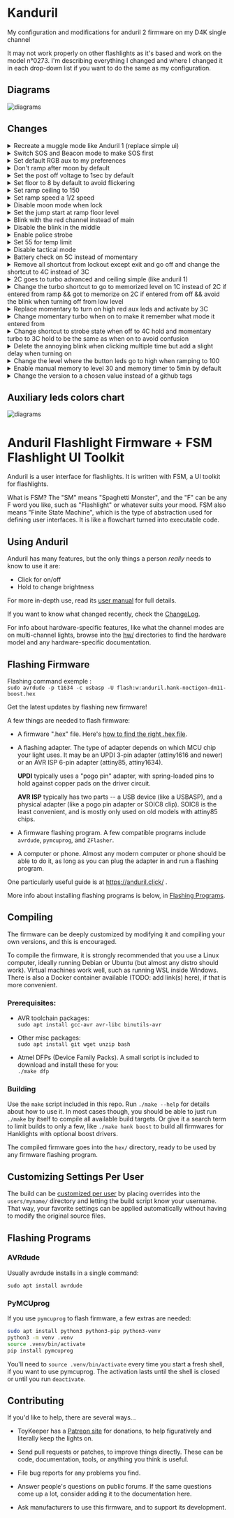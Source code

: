# Kanduril

My configuration and modifications for anduril 2 firmware on my D4K single channel

It may not work properly on other flashlights as it's based and work on the model n°0273. I'm describing everything I changed and where I changed it in each drop-down list if you want to do the same as my configuration.

## Diagrams

![diagrams](images/kanduril_diagram_2025-02-06.png)

## Changes

<details>
  <summary>Recreate a muggle mode like Anduril 1 (replace simple ui)</summary> 

- Limit the ceiling of simple ui \
set `#define SIMPLE_UI_CEIL` to `30` \
*Kanduril/hw/hank/noctigon-dm11/boost/anduril.h*

- Limit the steps of simple ui \
set `#define SIMPLE_UI_STEPS` to `3` \
*Kanduril/hw/hank/noctigon-dm11/boost/anduril.h*

- Disable battery check on simple ui \
add `&& cfg.simple_ui_active != 1` as a condition in the else if of `#ifdef USE_BATTCHECK` \
*Kanduril/ui/anduril/off-mode.c*

- Disable strobe mode on simple ui \
add `&& cfg.simple_ui_active != 1` as a condition in the else if of `#ifdef USE_STROBE_STATE` \
*Kanduril/ui/anduril/off-mode.c*

- Disable boring strobe mode on simple ui \
add `&& cfg.simple_ui_active != 1` as a condition in the else if of `#ifdef USE_BORING_STROBE_STATE` \
*Kanduril/ui/anduril/off-mode.c*

- Disable lockout mode on simple ui \
add `&& cfg.simple_ui_active != 1` as a condition in the else if of `#ifdef USE_LOCKOUT_MODE` \
*Kanduril/ui/anduril/off-mode.c*

- Disable version check on simple ui \
add `&& cfg.simple_ui_active != 1` as a condition in the else if of `#ifdef USE_VERSION_CHECK` \
*Kanduril/ui/anduril/off-mode.c*

- Disable turbo 2C hold on simple ui \
add `&& cfg.simple_ui_active != 1` as a condition in the event of `event == EV_click2_hold` \
*Kanduril/ui/anduril/off-mode.c*

- Set the level to moon when entering simple ui \
add `memorized_level = nearest_level(0);` to the `else if (event == EV_10clicks)` \
*Kanduril/ui/anduril/off-mode.c*

- Change the enter state event of the steady state so that it does nearest level everytime exept when it's MAX_LEVEL but do it everytime when it's on simple ui \
replace `arg = nearest_level(arg);` by 
  ```
  if (arg != MAX_LEVEL || cfg.simple_ui_active == 1) {
    arg = nearest_level(arg);
  }
  ```
  *Kanduril/ui/anduril/ramp-mode.c*
</details>

<details>
  <summary>Switch SOS and Beacon mode to make SOS first</summary>

- Change order on battery check state 
  ```
  else if (event == EV_2clicks) {
      #if defined(USE_THERMAL_REGULATION)
      set_state(tempcheck_state, 0);
      #elif defined(USE_SOS_MODE) && defined(USE_SOS_MODE_IN_BLINKY_GROUP)
      set_state(sos_state, 0);
      #elif defined(USE_BEACON_MODE)
      set_state(beacon_state, 0);
      #endif
      return EVENT_HANDLED;
  }
  ```
  *Kanduril/ui/anduril/battcheck-mode.c*

- Change order on temperature check state 
  ```
  else if (event == EV_2clicks) {
      #if defined(USE_SOS_MODE) && defined(USE_SOS_MODE_IN_BLINKY_GROUP)
      set_state(sos_state, 0);
      #elif defined(USE_BEACON_MODE)
      set_state(beacon_state, 0);
      #elif defined(USE_BATTCHECK)
      set_state(battcheck_state, 0);
      #endif
      return EVENT_HANDLED;
  }
  ```
  *Kanduril/ui/anduril/tempcheck-mode.c*

- Change order on sos mode state 
  ```
  else if (event == EV_2clicks) {
      #if defined(USE_BEACON_MODE)
      set_state(beacon_state, 0);
      #elif defined(USE_BATTCHECK_MODE)
      set_state(battcheck_state, 0);
      #elif defined(USE_THERMAL_REGULATION)
      set_state(tempcheck_state, 0);
      #endif
      return EVENT_HANDLED;
  }
  ```
  *Kanduril/ui/anduril/sos-mode.c*

- Change order on beacon mode state 
  ```
  else if (event == EV_2clicks) {
      #if defined(USE_BATTCHECK)
      set_state(battcheck_state, 0);
      #elif defined(USE_THERMAL_REGULATION)
      set_state(tempcheck_state, 0);
      #elif defined(USE_SOS_MODE) && defined(USE_SOS_MODE_IN_BLINKY_GROUP)
      set_state(sos_state, 0);
      #endif
      return EVENT_HANDLED;
  }
  ```
  *Kanduril/ui/anduril/beacon-mode.c*
</details>

<details>
  <summary>Set default RGB aux to my preferences</summary>

- Disable the Hank's hardware preset for the aux \
comment `#define RGB_LED_OFF_DEFAULT 0x18` \
*Kanduril/hw/hank/anduril.h*

- Set the aux on low cyan when off \
set `#define RGB_LED_OFF_DEFAULT` to `0x13` \
*Kanduril/ui/anduril/aux-leds.h*

- Set the aux on low voltage when lock \
set `#define RGB_LED_LOCKOUT_DEFAULT` to `0x19` \
*Kanduril/ui/anduril/aux-leds.h*
</details>

<details>
  <summary>Don't ramp after moon by default</summary>

- Deactivate option to ramp after moon \
add `#define DEFAULT_DONT_RAMP_AFTER_MOON 1` \
*Kanduril/ui/anduril/config-default.h*
</details>

<details>
  <summary>Set the post off voltage to 1sec by default</summary>

- add `#define DEFAULT_POST_OFF_VOLTAGE_SECONDS 1` \
*Kanduril/ui/anduril/config-default.h*
</details>

<details>
  <summary>Set floor to 8 by default to avoid flickering</summary>

- Set 8 for smooth floor \
set `#define RAMP_SMOOTH_FLOOR` to `8` \
*Kanduril/hw/hank/noctigon-dm11/boost/anduril.h*

- Set 8 for discrete floor \
set `#define RAMP_DISCRETE_FLOOR` to `8` \
*Kanduril/hw/hank/noctigon-dm11/boost/anduril.h*
</details>

<details>
  <summary>Set ramp ceiling to 150</summary>

- Set 150 for the ramp ceiling \
set `#define RAMP_SMOOTH_CEIL` to `150` \
*Kanduril/hw/hank/noctigon-dm11/boost/anduril.h*
</details>

<details>
  <summary>Set ramp speed a 1/2 speed</summary>

- Set to 2 for 1/2 \
add `#define DEFAULT_RAMP_SPEED 2` \
*Kanduril/ui/anduril/config-default.h*
</details>

<details>
  <summary>Disable moon mode when lock</summary>

- comment `#define USE_MOON_DURING_LOCKOUT_MODE` \
*Kanduril/ui/anduril/config-default.h*
</details>

<details>
  <summary>Set the jump start at ramp floor level</summary>

- set `#define DEFAULT_JUMP_START_LEVEL` to `RAMP_SMOOTH_FLOOR` \
*Kanduril/hw/hank/noctigon-dm11/boost/anduril.h*
</details>

<details>
  <summary>Blink with the red channel instead of main</summary>

- set `#define DEFAULT_BLINK_CHANNEL` to `CM_AUXRED` \
*Kanduril/hw/hank/noctigon-dm11/boost/anduril.h*
</details>

<details>
  <summary>Disable the blink in the middle</summary>

- comment `#define BLINK_AT_RAMP_MIDDLE` \
*Kanduril/ui/anduril/config-default.h*
</details>

<details>
  <summary>Enable police strobe</summary>

- uncomment `#define USE_POLICE_STROBE_MODE` \
*Kanduril/ui/anduril/config-default.h*
</details>

<details>
  <summary>Set 55 for temp limit</summary>

- For sloppy temperature sensor \
set `#define DEFAULT_THERM_CEIL` to `50` \
*Kanduril/ui/anduril/config-default.h*

- For accurate temperature sensor \
set `#define DEFAULT_THERM_CEIL` to `55` \
*Kanduril/ui/anduril/config-default.h*
</details>

<details>
  <summary>Disable tactical mode</summary>

- Kinda useless mode in my use \
comment `#define USE_TACTICAL_MODE` \
*Kanduril/ui/anduril/config-default.h*
</details>

<details>
  <summary>Battery check on 5C instead of momentary</summary>

- MAKE SURE MOMENTARY IS DISABLE OR SET TO ANOTHER SHORTCUT

- Change shortcut to USE_BATTCHECK \
replace `event == EV_3clicks` with `event == EV_5clicks` \
*Kanduril/ui/anduril/off-mode.c*
</details>

<details>
  <summary>Remove all shortcut from lockout except exit and go off and change the shortcut to 4C instead of 3C</summary>

- Delete all shortcut except exit and go off
*Kanduril/ui/anduril/lockout-mode.c*

- Change shortcut to exit and go off \
replace `event == EV_3clicks` with `event == EV_4clicks` \
*Kanduril/ui/anduril/lockout-mode.c*
</details>

<details>
  <summary>2C goes to turbo advanced and ceiling simple (like anduril 1)</summary>

- Set the default style for advanced \
uncomment `#define DEFAULT_2C_STYLE` and set it to `1` \
*Kanduril/ui/anduril/config-default.h*

- Set the default style for simple \
uncomment `#define DEFAULT_2C_STYLE_SIMPLE` and set it to `0` \
*Kanduril/ui/anduril/config-default.h*
</details>

<details>
  <summary>Change the turbo shortcut to go to memorized level on 1C instead of 2C if entered from ramp && got to memorize on 2C if entered from off && avoid the blink when turning off from low level</summary>

- Add some thing that will be usefull in the next steps \
  ```
  uint8_t prev_in_ramp = 0;
  uint8_t prev_in_moon = 0;
  uint8_t prev_in_off = 0;
  ```
  *Kanduril/ui/anduril/ramp-mode.h*

- Change the 1 click event on ramp \
  ```
  else if (event == EV_1click) {
    if (actual_level == MAX_LEVEL && prev_in_ramp == 1) {
      prev_in_ramp = 0;
      set_level_and_therm_target(memorized_level);
    }
    else if (actual_level == MAX_LEVEL && prev_in_moon == 1) {
      prev_in_moon = 0;
      set_level_and_therm_target(nearest_level(0));
    }
    else {
      if (actual_level <= 25) {
        prev_in_moon = 1;
      }
      prev_in_off = 0;
      set_state(off_state, 0);
      return EVENT_HANDLED;
    }
  }
  ```
  *Kanduril/ui/anduril/ramp-mode.c*

- Change the 2 click event on ramp \
  ```
  else if (event == EV_2clicks && cfg.simple_ui_active != 1) {
    if (actual_level < turbo_level) {
      if (actual_level == nearest_level(0)) {
        prev_in_moon = 1;
      }
      else {
        prev_in_ramp = 1;
      }
      set_level_and_therm_target(turbo_level);
    }
    else {
      if (prev_in_off == 1) {
        set_level_and_therm_target(memorized_level);
        prev_in_off = 0;
      }
      else {
        set_state(off_state, 0);
        prev_in_ramp = 0;
        prev_in_moon = 0;
      }
    }
    #ifdef USE_SUNSET_TIMER
    reset_sunset_timer();
    #endif
    return EVENT_HANDLED;
  }
  ```
  *Kanduril/ui/anduril/ramp-mode.c*

- add `prev_in_off = 1;` to `event == EV_2clicks` \
*Kanduril/ui/anduril/off-mode.c*

- Change the enter off state event to disable the animation when comming from moon\ 
  ```
  if (event == EV_enter_state) {
    // turn off
    if (prev_in_moon == 1) {
      set_level(0);
      prev_in_moon = 0;
    }
    else {
    off_state_set_level(0);
    }
  ```
  *Kanduril/ui/anduril/off-mode.c*
</details>

<details>
  <summary>Replace momentary to turn on high red aux leds and activate by 3C</summary>

- Change shortcut ro enter momentary state in off mode
  ```
  #ifdef USE_MOMENTARY_MODE
   // 3 clicks: momentary mode
   else if (event == EV_3clicks) {
      set_state(momentary_state, 0);
      return EVENT_HANDLED;
  }
  #endif
  ```
  *Kanduril/ui/anduril/off-mode.c*

- Change shortcut to enter momentary state in ramp mode
  ```
  #ifdef USE_MOMENTARY_MODE
    // 3 clicks: momentary mode
    else if (event == EV_3clicks) {
      if (actual_level == ramp_floor){
        set_state(momentary_state, momentary_mode = 2);
        return EVENT_HANDLED;
      }
      else if (actual_level == MAX_LEVEL){
        set_state(momentary_state, momentary_mode = 3);
        return EVENT_HANDLED;
      }
      else {
      set_state(momentary_state, momentary_mode = 1);
      return EVENT_HANDLED;
      }
  }
  #endif
  ```
  *Kanduril/ui/anduril/ramp-mode.c*

- Change momentary state 
  ```
  uint8_t momentary_state(Event event, uint16_t arg) {
    // 1 click: return to previous mode
    if (event == EV_1click) {
      // if entered from ramp mode exit to ramp mode
      if (momentary_mode == 1) {
        set_state(steady_state, memorized_level);
        return EVENT_HANDLED;
      }
      // if entered from moon mode exit to moon mode
      else if (momentary_mode == 2) {
        set_state(steady_state, nearest_level(1));
        return EVENT_HANDLED;
      }
      // if entered from turbo mode exit to turbo mode
      else if (momentary_mode == 3) {
        set_state(steady_state, MAX_LEVEL);
        return EVENT_HANDLED;
      }
      // if entered from off mode exit to off mode
      else {
        set_state(off_state, 0);
        return EVENT_HANDLED;
      }
    }

    // 1 click hold: off
    if (event == EV_click1_hold_release) {
        set_state(off_state, 0);
        return EVENT_HANDLED;
    }

    // turn off main leds
    set_level(0);
    // set the aux leds to high red
    set_level_auxred(1);
    // set the button leds to low
    button_led_set(1);
    return EVENT_HANDLED;
  }
  ```
  *Kanduril/ui/anduril/momentary-mode.c*

</details>

<details>
  <summary>Change momentary turbo when on to make it remember what mode it entered from</summary>

- add the required variables
  add `uint8_t turbo_prev_in_moon = 0;`
  add `uint8_t turbo_prev_in_turbo = 0;`
  *Kanduril/ui/anduril/ramp-mode.h*

- change the `else if ((event == EV_click3_hold)` event
  ```
  else if ((event == EV_click3_hold)
      #ifdef USE_CHANNEL_MODE_ARGS
      || (event == EV_click4_hold)
      #endif
    ) {
    #ifdef USE_CHANNEL_MODE_ARGS
      // ramp tint if tint exists in this mode
      if ((event == EV_click3_hold)
        && (channel_has_args(channel_mode)))
        return EVENT_NOT_HANDLED;
    #endif
    if (! arg) {  // first frame only, to allow thermal regulation to work
      #ifdef USE_2C_STYLE_CONFIG
      uint8_t tl = style_2c ? MAX_LEVEL : turbo_level;
      if (actual_level == nearest_level(1)) {
        turbo_prev_in_moon = 1;
        set_level_and_therm_target(tl);
      }
      else if (actual_level == turbo_level) {
        turbo_prev_in_turbo = 1;
        set_level_and_therm_target(tl);
      }
      else {
        set_level_and_therm_target(tl);
      }
      #else
      if (actual_level == nearest_level(1)) {
        turbo_prev_in_moon = 1;
        set_level_and_therm_target(turbo_level);
      }
      else if (actual_level == turbo_level) {
        turbo_prev_in_turbo = 1;
        set_level_and_therm_target(turbo_level);
      }
      else {
        set_level_and_therm_target(turbo_level);
      }
      #endif
    }
    return EVENT_HANDLED;
  }
  ```
  *Kanduril/ui/anduril/ramp-mode.c*

- if prev_in_moon is true go back at moon level
  change the `else if ((event == EV_click3_hold_release)` event
  ```
  else if ((event == EV_click3_hold_release)
      #ifdef USE_CHANNEL_MODE_ARGS
      || (event == EV_click4_hold_release)
    #endif
    ) {
   #ifdef USE_CHANNEL_MODE_ARGS
      // ramp tint if tint exists in this mode
      if ((event == EV_click3_hold_release)
        && (channel_has_args(channel_mode)))
        return EVENT_NOT_HANDLED;
      #endif
      if (turbo_prev_in_moon == 1) {
        turbo_prev_in_moon = 0;
        set_level_and_therm_target(nearest_level(0));
        return EVENT_HANDLED;
      }
      else if (turbo_prev_in_turbo == 1) {
        turbo_prev_in_turbo = 0;
        set_level_and_therm_target(turbo_level);
        return EVENT_HANDLED;
      }
      else {
        set_level_and_therm_target(memorized_level);
        return EVENT_HANDLED;
      }
  }
  ```
  *Kanduril/ui/anduril/ramp-mode.c*
</details>

<details>
  <summary>Change shortcut to strobe state when off to 4C hold and momentary turbo to 3C hold to be the same as when on to avoid confusion</summary> 

- change strobe state and boring strobe state to 4C hold
change `event == EV_click3_hold` to `event == EV_click4_hold` for `USE_STROBE_STATE`
change `event == EV_click3_hold` to `event == EV_click4_hold` for `USE_BORING_STROBE_STATE`
*Kanduril/ui/anduril/off-mode.c*

- change momentary ceiling or turbo to 3C hold
change `event == EV_click2_hold` to `event == EV_click3_hold` for `momentary ceiling or turbo`
change `event == EV_click2_hold_release` to `event == EV_click3_hold_release` for `momentary ceiling or turbo`
*Kanduril/ui/anduril/off-mode.c*
</details>

<details>
  <summary>Delete the annoying blink when clicking multiple time but add a slight delay when turning on</summary> 

- delete the event that make the light go to memorized level when waiting for an input after 1C
delete `#if (B_TIMING_ON != B_TIMEOUT_T)` and `#endif  // if (B_TIMING_ON != B_TIMEOUT_T)`
delete the `else if (event == EV_click1_release)` function
*Kanduril/ui/anduril/off-mode.c*
</details>

<details>
  <summary>Change the level where the button leds go to high when ramping to 100</summary>

- Change the level to 100 instead of DEFAULT_LEVEL \
change every `button_led_set((level > 0) + (level > DEFAULT_LEVEL));` to `button_led_set((level > 0) + (level > 100));` \
*Kanduril/fsm/ramping.c*
</details>

<details>
  <summary>Enable manual memory to level 30 and memory timer to 5min by default</summary>

- Enable manual memory and set it to level 30 by default \
add `#define DEFAULT_MANUAL_MEMORY 30` \
*Kanduril/ui/anduril/config-default.h*

- Enable manual memory timer and set it to 5min by default \
add `#define DEFAULT_MANUAL_MEMORY_TIMER 5` \
*Kanduril/ui/anduril/config-default.h*
</details>

<details>
  <summary>Change the version to a chosen value instead of a github tags</summary>

- Replace the method of finding the version to a simple chosen value \
replace the inside of `function main` to only `echo "2025-02-06"` \
*Kanduril/bin/version-string.sh*
</details>

## Auxiliary leds colors chart

![diagrams](images/anduril_aux_leds_colors.png)

# Anduril Flashlight Firmware + FSM Flashlight UI Toolkit

Anduril is a user interface for flashlights.  It is written with FSM, a UI
toolkit for flashlights.

What is FSM?  The "SM" means "Spaghetti Monster", and the "F" can be any F word
you like, such as "Flashlight" or whatever suits your mood.  FSM also means
"Finite State Machine", which is the type of abstraction used for defining user
interfaces.  It is like a flowchart turned into executable code.


## Using Anduril

Anduril has many features, but the only things a person *really* needs to know
to use it are:

  - Click for on/off
  - Hold to change brightness

For more in-depth use, read its [user manual](docs/anduril-manual.md)
for full details.

If you want to know what changed recently, check the [ChangeLog](ChangeLog.md).

For info about hardware-specific features, like what the channel modes are on
multi-channel lights, browse into the [hw/](hw/) directories to find the
hardware model and any hardware-specific documentation.


## Flashing Firmware

Flashing command exemple :\
`sudo avrdude -p t1634 -c usbasp -U flash:w:anduril.hank-noctigon-dm11-boost.hex`

Get the latest updates by flashing new firmware!

A few things are needed to flash firmware:

  - A firmware ".hex" file.  Here's
    [how to find the right .hex file](docs/which-hex-file.md).

  - A flashing adapter.  The type of adapter depends on which MCU chip your
    light uses.  It may be an UPDI 3-pin adapter (attiny1616 and newer) or an
    AVR ISP 6-pin adapter (attiny85, attiny1634).

    **UPDI** typically uses a "pogo pin" adapter, with spring-loaded pins to
    hold against copper pads on the driver circuit.

    **AVR ISP** typically has two parts -- a USB device (like a USBASP), and a
    physical adapter (like a pogo pin adapter or SOIC8 clip).  SOIC8 is the
    least convenient, and is mostly only used on old models with attiny85
    chips.

  - A firmware flashing program.  A few compatible programs include
    `avrdude`, `pymcuprog`, and `ZFlasher`.

  - A computer or phone.  Almost any modern computer or phone should be able to
    do it, as long as you can plug the adapter in and run a flashing program.

One particularly useful guide is at https://anduril.click/ .

More info about installing flashing programs is below, in
[Flashing Programs](#flashing-programs).


## Compiling

The firmware can be deeply customized by modifying it and compiling your own
versions, and this is encouraged.

To compile the firmware, it is strongly recommended that you use a Linux
computer, ideally running Debian or Ubuntu (but almost any distro should work).
Virtual machines work well, such as running WSL inside Windows.  There is also
a Docker container available (TODO: add link(s) here), if that is more
convenient.

### Prerequisites:

- AVR toolchain packages:  
  `sudo apt install gcc-avr avr-libc binutils-avr`

- Other misc packages:  
  `sudo apt install git wget unzip bash`

- Atmel DFPs (Device Family Packs).  A small script is included to
  download and install these for you:  
  `./make dfp`

### Building

Use the `make` script included in this repo.  Run `./make --help` for details
about how to use it.  In most cases though, you should be able to just run
`./make` by itself to compile all available build targets.  Or give it a search
term to limit builds to only a few, like `./make hank boost` to build all
firmwares for Hanklights with optional boost drivers.

The compiled firmware goes into the `hex/` directory, ready to be used by any
firmware flashing program.


## Customizing Settings Per User

The build can be [customized per user](docs/per-user-config.md) by placing
overrides into the `users/myname/` directory and letting the build script know
your username.  That way, your favorite settings can be applied automatically
without having to modify the original source files.


## Flashing Programs

### AVRdude

Usually avrdude installs in a single command:

`sudo apt install avrdude`

### PyMCUprog

If you use `pymcuprog` to flash firmware, a few extras are needed:

```sh
sudo apt install python3 python3-pip python3-venv
python3 -m venv .venv
source .venv/bin/activate
pip install pymcuprog
```

You'll need to `source .venv/bin/activate` every time you start a fresh shell,
if you want to use pymcuprog.  The activation lasts until the shell is
closed or until you run `deactivate`.


## Contributing

If you'd like to help, there are several ways...

  - ToyKeeper has a [Patreon site](https://patreon.com/ToyKeeper) for
    donations, to help figuratively and literally keep the lights on.

  - Send pull requests or patches, to improve things directly.  These can be
    code, documentation, tools, or anything you think is useful.

  - File bug reports for any problems you find.

  - Answer people's questions on public forums.  If the same questions come up
    a lot, consider adding it to the documentation here.

  - Ask manufacturers to use this firmware, and to support its development.


